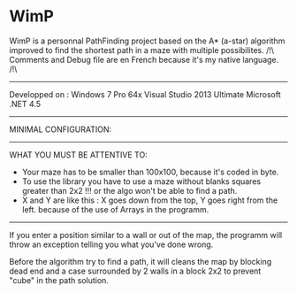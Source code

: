 # WimP
WimP is a personnal PathFinding project based on the A* (a-star) algorithm improved to find the shortest path in a maze with multiple possibilites.
/!\ Comments and Debug file are en French because it's my native language. /!\

---------------------------------------------------------------------------------

Developped on :
Windows 7 Pro 64x
Visual Studio 2013 Ultimate
Microsoft .NET 4.5

---------------------------------------------------------------------------------

MINIMAL CONFIGURATION:


---------------------------------------------------------------------------------

WHAT YOU MUST BE ATTENTIVE TO:

- Your maze has to be smaller than 100x100, because it's coded in byte.
- To use the library you have to use a maze without blanks squares greater than 2x2 !!! or the algo won't be able to find a path.
- X and Y are like this : X goes down from the top, Y goes right from the left. because of the use of Arrays in the programm.
---------------------------------------------------------------------------------

If you enter a position similar to a wall or out of the map, the programm will throw an exception telling you what you've done wrong.

Before the algorithm try to find a path, it will cleans the map by blocking dead end and a case surrounded by 2 walls in a block 2x2 to prevent "cube" in the path solution.
